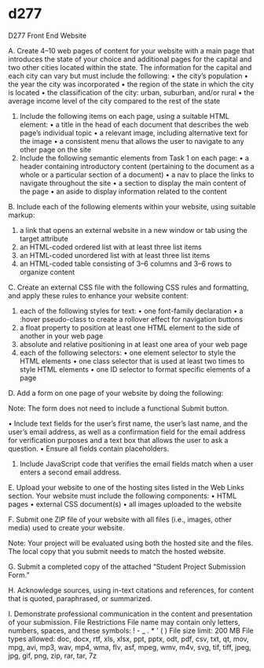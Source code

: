 # d277
D277 Front End Website

A.  Create 4–10 web pages of content for your website with a main page that introduces the state of your choice and additional pages for the capital and two other cities located within the state. The information for the capital and each city can vary but must include the following:
•   the city’s population
•   the year the city was incorporated
•   the region of the state in which the city is located
•   the classification of the city: urban, suburban, and/or rural
•   the average income level of the city compared to the rest of the state
1.  Include the following items on each page, using a suitable HTML element:
•   a title in the head of each document that describes the web page’s individual topic
•   a relevant image, including alternative text for the image
•   a consistent menu that allows the user to navigate to any other page on the site
2.  Include the following semantic elements from Task 1 on each page:
•   a header containing introductory content (pertaining to the document as a whole or a particular section of a document)
•   a nav to place the links to navigate throughout the site
•   a section to display the main content of the page
•   an aside to display information related to the content

B.  Include each of the following elements within your website, using suitable markup:
1.  a link that opens an external website in a new window or tab using the target attribute
2.  an HTML-coded ordered list with at least three list items
3.  an HTML-coded unordered list with at least three list items
4.  an HTML-coded table consisting of 3–6 columns and 3–6 rows to organize content

C.  Create an external CSS file with the following CSS rules and formatting, and apply these rules to enhance your website content:
1.  each of the following styles for text:
•   one font-family declaration
•   a :hover pseudo-class to create a rollover effect for navigation buttons
2.  a float property to position at least one HTML element to the side of another in your web page
3.  absolute and relative positioning in at least one area of your web page
4.  each of the following selectors:
•   one element selector to style the HTML elements
•   one class selector that is used at least two times to style HTML elements
•   one ID selector to format specific elements of a page

D.  Add a form on one page of your website by doing the following:

Note: The form does not need to include a functional Submit button.

•   Include text fields for the user’s first name, the user’s last name, and the user’s email address, as well as a confirmation field for the email address for verification purposes and a text box that allows the user to ask a question.
•   Ensure all fields contain placeholders.
1.  Include JavaScript code that verifies the email fields match when a user enters a second email address.

E.  Upload your website to one of the hosting sites listed in the Web Links section. Your website must include the following components:
•   HTML pages
•   external CSS document(s)
•   all images uploaded to the website

F.  Submit one ZIP file of your website with all files (i.e., images, other media) used to create your website.

Note: Your project will be evaluated using both the hosted site and the files. The local copy that you submit needs to match the hosted website.

G.  Submit a completed copy of the attached “Student Project Submission Form.”

H.  Acknowledge sources, using in-text citations and references, for content that is quoted, paraphrased, or summarized.

I.  Demonstrate professional communication in the content and presentation of your submission.
File Restrictions
File name may contain only letters, numbers, spaces, and these symbols: ! - _ . * ' ( )
File size limit: 200 MB
File types allowed: doc, docx, rtf, xls, xlsx, ppt, pptx, odt, pdf, csv, txt, qt, mov, mpg, avi, mp3, wav, mp4, wma, flv, asf, mpeg, wmv, m4v, svg, tif, tiff, jpeg, jpg, gif, png, zip, rar, tar, 7z
